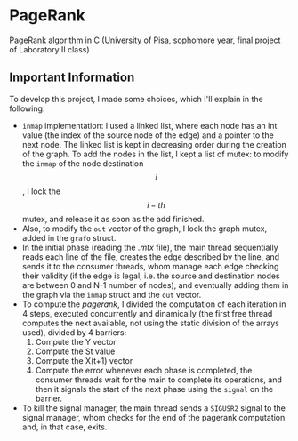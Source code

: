 # PageRank
PageRank algorithm in C (University of Pisa, sophomore year, final project of Laboratory II class)

## Important Information
To develop this project, I made some choices, which I'll explain in the following:
- `inmap` implementation: I used a linked list, where each node has an int value (the index of the source node of the edge) and a pointer to the next node. The linked list is kept in decreasing order during the creation of the graph. To add the nodes in the list, I kept a list of mutex: to modify the `inmap` of the node destination $$i$$, I lock the $$i-th$$ mutex, and release it as soon as the add finished.
- Also, to modify the `out` vector of the graph, I lock the graph mutex, added in the `grafo` struct.
- In the initial phase (reading the *.mtx* file), the main thread sequentially reads each line of the file, creates the edge described by the line, and sends it to the consumer threads, whom manage each edge checking their validity (if the edge is legal, i.e. the source and destination nodes are between 0 and N-1 number of nodes), and eventually adding them in the graph via the `inmap` struct and the `out` vector.
- To compute the *pagerank*, I divided the computation of each iteration in 4 steps, executed concurrently and dinamically (the first free thread computes the next available, not using the static division of the arrays used), divided by 4 barriers:
    1. Compute the Y vector
    2. Compute the St value
    3. Compute the X(t+1) vector
    4. Compute the error
    whenever each phase is completed, the consumer threads wait for the main to complete its operations, and then it signals the start of the next phase using the `signal` on the barrier.
- To kill the signal manager, the main thread sends a `SIGUSR2` signal to the signal manager, whom checks for the end of the pagerank computation and, in that case, exits.